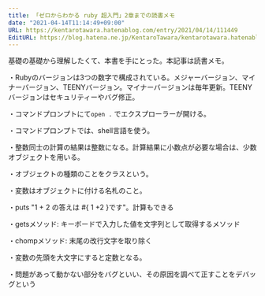 ```yaml
---
title: 「ゼロからわかる ruby 超入門」2章までの読書メモ
date: "2021-04-14T11:14:49+09:00"
URL: https://kentarotawara.hatenablog.com/entry/2021/04/14/111449
EditURL: https://blog.hatena.ne.jp/KentaroTawara/kentarotawara.hatenablog.com/atom/entry/26006613715531332
---
```


基礎の基礎から理解したくて、本書を手にとった。本記事は読書メモ。

・Rubyのバージョンは3つの数字で構成されている。メジャーバージョン、マイナーバージョン、TEENYバージョン。マイナーバージョンは毎年更新。TEENYバージョンはセキュリティーやバグ修正。

・コマンドプロンプトにて`open .` でエクスプローラーが開ける。

・コマンドプロンプトでは、shell言語を使う。

・整数同士の計算の結果は整数になる。計算結果に小数点が必要な場合は、少数オブジェクトを用いる。

・オブジェクトの種類のことをクラスという。

・変数はオブジェクトに付ける名札のこと。

・puts "1 + 2 の答えは #{ 1 +2 }です"。計算もできる

・getsメソッド: キーボードで入力した値を文字列として取得するメソッド

・chompメソッド: 末尾の改行文字を取り除く

・変数の先頭を大文字にすると定数となる。

・問題があって動かない部分をバグといい、その原因を調べて正すことをデバッグという

